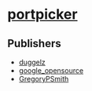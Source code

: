 # [portpicker](https://pypi.org/project/portpicker)



## Publishers
- [duggelz](https://pypi.org/user/duggelz)
- [google_opensource](https://pypi.org/user/google_opensource)
- [GregoryPSmith](https://pypi.org/user/GregoryPSmith)

